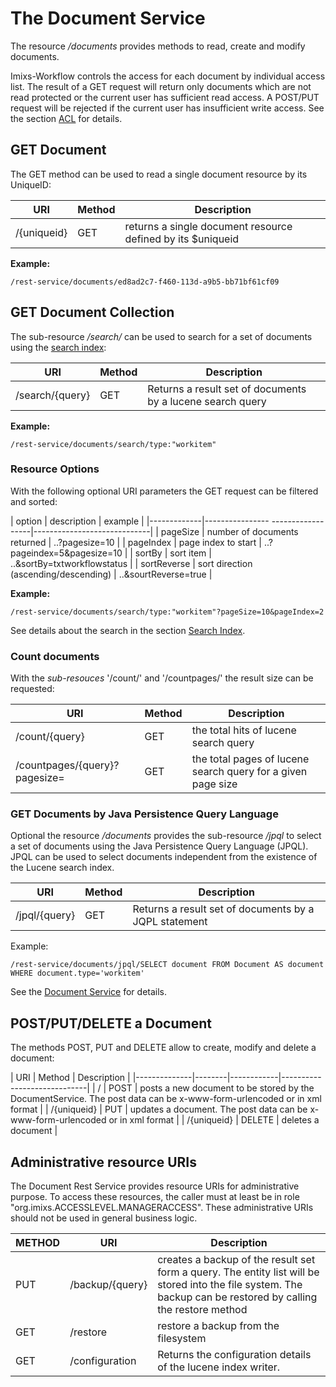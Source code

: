 # The Document Service
The resource _/documents_ provides methods to read, create and modify documents.
 
Imixs-Workflow controls the access for each document by individual access list. The result of a GET request will return only documents which are not read protected or the current user has sufficient read access. 
A POST/PUT request will be rejected if the current user has insufficient write access.
See the section [ACL](../engine/acl.html) for details.  
 
## GET Document
The GET method can be used to read a single document resource by its UniqueID:


| URI                     | Method | Description                                                        | 
|-------------------------|--------|--------------------------------------------------------------------|
| /{uniqueid}             | GET    | returns a single document resource defined by its $uniqueid        |

**Example:**

	/rest-service/documents/ed8ad2c7-f460-113d-a9b5-bb71bf61cf09

## GET Document Collection
The sub-resource _/search/_ can be used to search for a set of documents using the [search index](../engine/luceneservice.html):


| URI                     | Method | Description                                                        | 
|-------------------------|--------|--------------------------------------------------------------------|
| /search/{query}         | GET    | Returns a result set of documents by a lucene search query         |


**Example:**

	/rest-service/documents/search/type:"workitem"



### Resource Options
With the following optional URI parameters the GET request can be filtered and sorted:

| option      | description                       | example             		|
|-------------|---------------- ------------------|-----------------------------|
| pageSize    | number of documents returned      | ..?pagesize=10           	|
| pageIndex   | page index to start               | ..?pageindex=5&pagesize=10  |
| sortBy	  | sort item 					      | ..&sortBy=txtworkflowstatus |
| sortReverse | sort direction (ascending/descending)   | ..&sourtReverse=true		|
 
 
**Example:**

	/rest-service/documents/search/type:"workitem"?pageSize=10&pageIndex=2
 
See details about the search in the section [Search Index](../engine/luceneservice.html).



### Count documents

With the _sub-resouces_ '/count/' and '/countpages/' the result size can be requested:

| URI                     | Method | Description                                                        | 
|-------------------------|--------|--------------------------------------------------------------------|
| /count/{query}    | GET    | the total hits of lucene search query                        		    |
| /countpages/{query}?pagesize= | GET    | the total pages of lucene search query for a given page size |





### GET Documents by Java Persistence Query Language
Optional the  resource _/documents_ provides the sub-resource _/jpql_ to select a set of documents using the Java Persistence Query Language (JPQL). JPQL can be used to select documents independent from the existence of the Lucene search index.


| URI                     | Method | Description                                                | 
|-------------------------|--------|------------------------------------------------------------|
| /jpql/{query}           | GET    | Returns a result set of documents by a JQPL statement      |



Example:

	/rest-service/documents/jpql/SELECT document FROM Document AS document WHERE document.type='workitem'
 
See the [Document Service](../engine/documentservice.html) for details.




## POST/PUT/DELETE a Document
The methods POST, PUT and DELETE allow to create, modify and delete a document:


| URI          | Method | Description                              | 
|--------------|--------|------------|-----------------------------|
| /            | POST   | posts a new document to be stored by the  DocumentService. The post data can be x-www-form-urlencoded or in xml format   |
| /{uniqueid}  | PUT	| updates  a document. The post data can be x-www-form-urlencoded or in xml format  					|
| /{uniqueid}  | DELETE | deletes a document  						|




## Administrative resource URIs

The Document Rest Service provides resource URIs for administrative purpose. To access these resources, the caller  must at least be in role "org.imixs.ACCESSLEVEL.MANAGERACCESS". These administrative URIs should not be used in  general business logic.  
 
| METHOD |URI                     | Description                                                                        | 
|--------|------------------------|------------------------------------------------------------------------------------|
| PUT 	 | /backup/{query}        | creates a backup of the result set form a query. The entity list will be stored into the file system. The backup can be restored by calling the restore method | 
| GET    | /restore               |restore a backup from the filesystem  |
| GET    | /configuration         | Returns the configuration details of the lucene index writer. | 



     
   